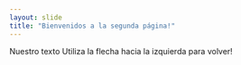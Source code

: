 ```yaml
---
layout: slide
title: "Bienvenidos a la segunda página!"
---
```

Nuestro texto
Utiliza la flecha hacia la izquierda para volver!

